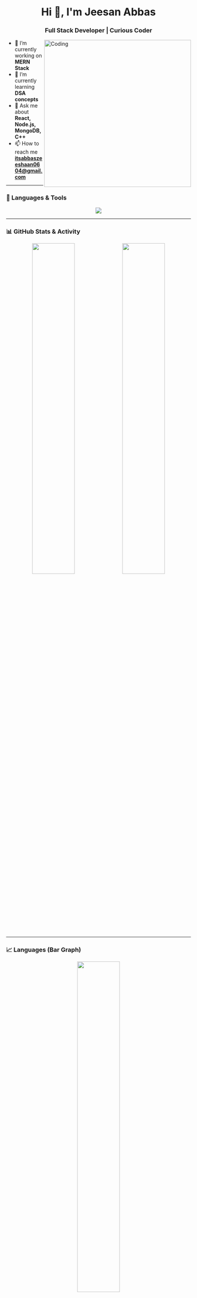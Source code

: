 <h1 align="center">Hi 👋, I'm Jeesan Abbas</h1>
<h3 align="center">Full Stack Developer | Curious Coder</h3>

<img align="right" alt="Coding" width="400" src="https://cdn.dribbble.com/users/1059583/screenshots/4171367/media/5c8264a20b2471153c89d5d9c5e704ac.gif" />

- 🔭 I’m currently working on **MERN Stack**
- 🌱 I’m currently learning **DSA concepts**
- 💬 Ask me about **React, Node.js, MongoDB, C++**
- 📫 How to reach me **itsabbaszeeshaan0604@gmail.com**

---

### 🧠 Languages & Tools

<p align="center">
  <img src="https://skillicons.dev/icons?i=html,css,js,react,nodejs,express,mongodb,mysql,python,cpp,git,github,vscode" />
</p>

---

### 📊 GitHub Stats & Activity

<p align="center">
  <img src="https://github-readme-stats.vercel.app/api?username=DeveloperZeeshu&show_icons=true&theme=radical&hide_title=true" width="48%"/>
  <img src="https://streak-stats.demolab.com?user=DeveloperZeeshu&theme=radical" width="48%"/>
</p>

---

### 📈 Languages (Bar Graph)

<p align="center">
  <img src="https://github-readme-stats.vercel.app/api/top-langs/?username=DeveloperZeeshu&layout=compact&theme=radical" width="48%"/>
</p>

---

### 🧩 Contribution Graph

<a href="https://github.com/Ashutosh00710/github-readme-activity-graph">
  <img alt="Zeeshaan's Activity Graph" src="https://github-readme-activity-graph.vercel.app/graph?username=DeveloperZeeshu&theme=github-compact&hide_border=true" />
</a>

---

### 🏆 GitHub Profile Trophy

<p align="center">
  <img src="https://github-profile-trophy.vercel.app/?username=DeveloperZeeshu&theme=onedark&row=1&no-bg=true&no-frame=true" />
</p>

---

### 🔗 Connect with Me

<p align="left">
  <a href="https://linkedin.com/in/jeesan-abbas-a51972320" target="blank"><img align="center" src="https://cdn-icons-png.flaticon.com/512/174/174857.png" alt="linkedin" height="30" width="30" /></a>
  <a href="mailto:itsabbaszeeshaan0604@gmail.com"><img align="center" src="https://cdn-icons-png.flaticon.com/512/732/732200.png" alt="email" height="30" width="30" /></a>
</p>


<!---
DeveloperZeeshu/DeveloperZeeshu is a ✨ special ✨ repository because its `README.md` (this file) appears on your GitHub profile.
You can click the Preview link to take a look at your changes.
--->
